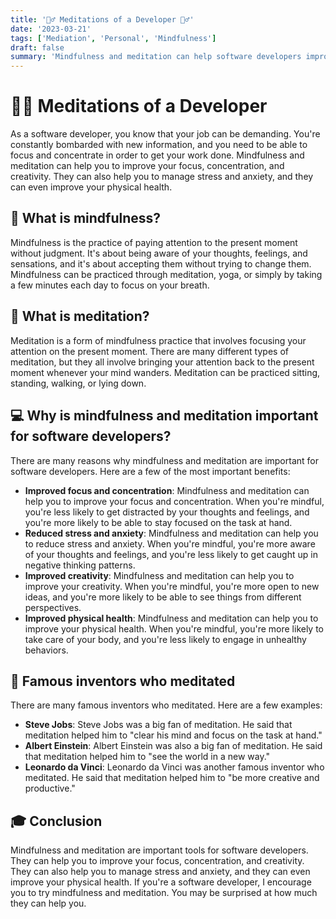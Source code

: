 ```yaml
---
title: '🧘‍♂️ Meditations of a Developer 🧘‍♂️'
date: '2023-03-21'
tags: ['Mediation', 'Personal', 'Mindfulness']
draft: false
summary: 'Mindfulness and meditation can help software developers improve their focus, concentration, creativity, and stress levels.'
---
```


# 🧘‍♂️ Meditations of a Developer

As a software developer, you know that your job can be demanding. You're constantly bombarded with new information, and you need to be able to focus and concentrate in order to get your work done. Mindfulness and meditation can help you to improve your focus, concentration, and creativity. They can also help you to manage stress and anxiety, and they can even improve your physical health.

## 🌱 What is mindfulness?

Mindfulness is the practice of paying attention to the present moment without judgment. It's about being aware of your thoughts, feelings, and sensations, and it's about accepting them without trying to change them. Mindfulness can be practiced through meditation, yoga, or simply by taking a few minutes each day to focus on your breath.

## 🧘 What is meditation?

Meditation is a form of mindfulness practice that involves focusing your attention on the present moment. There are many different types of meditation, but they all involve bringing your attention back to the present moment whenever your mind wanders. Meditation can be practiced sitting, standing, walking, or lying down.

## 💻 Why is mindfulness and meditation important for software developers?

There are many reasons why mindfulness and meditation are important for software developers. Here are a few of the most important benefits:

- **Improved focus and concentration**: Mindfulness and meditation can help you to improve your focus and concentration. When you're mindful, you're less likely to get distracted by your thoughts and feelings, and you're more likely to be able to stay focused on the task at hand.
- **Reduced stress and anxiety**: Mindfulness and meditation can help you to reduce stress and anxiety. When you're mindful, you're more aware of your thoughts and feelings, and you're less likely to get caught up in negative thinking patterns.
- **Improved creativity**: Mindfulness and meditation can help you to improve your creativity. When you're mindful, you're more open to new ideas, and you're more likely to be able to see things from different perspectives.
- **Improved physical health**: Mindfulness and meditation can help you to improve your physical health. When you're mindful, you're more likely to take care of your body, and you're less likely to engage in unhealthy behaviors.

## 🌟 Famous inventors who meditated

There are many famous inventors who meditated. Here are a few examples:

- **Steve Jobs**: Steve Jobs was a big fan of meditation. He said that meditation helped him to "clear his mind and focus on the task at hand."
- **Albert Einstein**: Albert Einstein was also a big fan of meditation. He said that meditation helped him to "see the world in a new way."
- **Leonardo da Vinci**: Leonardo da Vinci was another famous inventor who meditated. He said that meditation helped him to "be more creative and productive."

## 🎓 Conclusion

Mindfulness and meditation are important tools for software developers. They can help you to improve your focus, concentration, and creativity. They can also help you to manage stress and anxiety, and they can even improve your physical health. If you're a software developer, I encourage you to try mindfulness and meditation. You may be surprised at how much they can help you.
